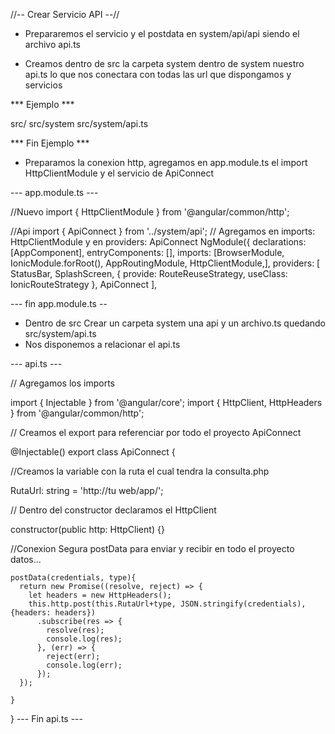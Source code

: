 //-- Crear Servicio API --//

* Prepararemos el servicio y el postdata en system/api/api siendo el archivo api.ts 

* Creamos dentro de src la carpeta system dentro de system nuestro api.ts lo que nos conectara con todas las url que dispongamos y servicios

*** Ejemplo ***

src/
src/system
src/system/api.ts

*** Fin Ejemplo ***

* Preparamos la conexion http, agregamos en app.module.ts el import HttpClientModule y el servicio  de ApiConnect

---  app.module.ts ---

//Nuevo
import { HttpClientModule } from '@angular/common/http';

//Api
import { ApiConnect } from '../system/api';
// Agregamos en imports: HttpClientModule y en providers: ApiConnect
NgModule({
  declarations: [AppComponent],
  entryComponents: [],
  imports: [BrowserModule, IonicModule.forRoot(), AppRoutingModule, HttpClientModule,],
  providers: [
    StatusBar,
    SplashScreen,
    { provide: RouteReuseStrategy, useClass: IonicRouteStrategy },
    ApiConnect
  ],

  --- fin app.module.ts --


 * Dentro de src Crear un carpeta system una api y un archivo.ts quedando src/system/api.ts
* Nos disponemos a relacionar el api.ts

 --- api.ts ---

  // Agregamos los imports

  import { Injectable } from '@angular/core';
  import { HttpClient, HttpHeaders } from '@angular/common/http';


  // Creamos el export para referenciar por todo el proyecto ApiConnect 

  @Injectable()
export class ApiConnect {

//Creamos la variable con la ruta el cual tendra la consulta.php

RutaUrl: string = 'http://tu web/app/';

// Dentro del constructor declaramos el HttpClient

constructor(public http: HttpClient) {}

 //Conexion Segura postData para enviar y recibir en todo el proyecto datos...
 
    postData(credentials, type){
      return new Promise((resolve, reject) => {
        let headers = new HttpHeaders();
        this.http.post(this.RutaUrl+type, JSON.stringify(credentials), {headers: headers})
          .subscribe(res => {
            resolve(res);
            console.log(res);
          }, (err) => {
            reject(err);
            console.log(err);
          });
      });
  
    }

}
--- Fin api.ts ---



